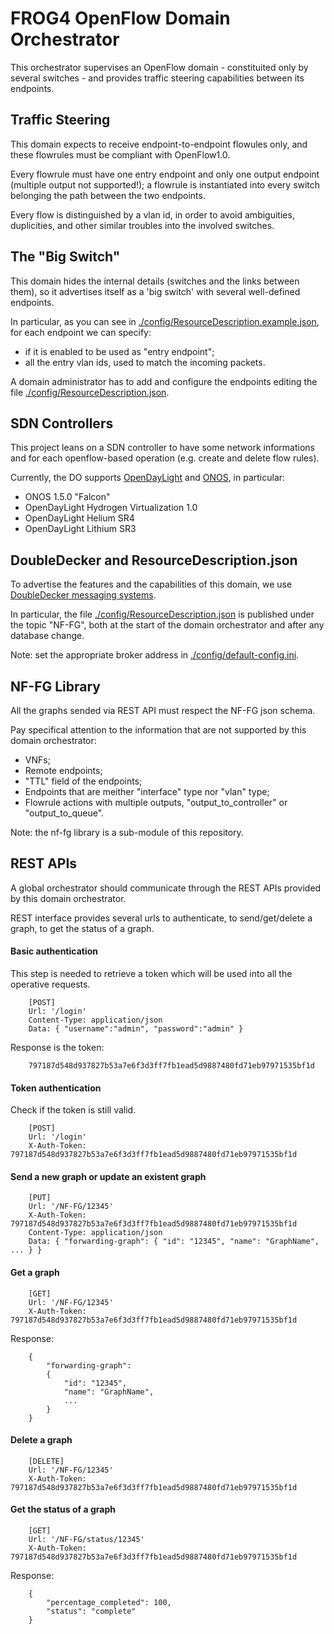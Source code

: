 # FROG4 OpenFlow Domain Orchestrator

This orchestrator supervises an OpenFlow domain - constituited only by several switches - 
and provides traffic steering capabilities between its endpoints.


## Traffic Steering

This domain expects to receive endpoint-to-endpoint flowules only, and these flowrules
must be compliant with OpenFlow1.0.

Every flowrule must have one entry endpoint and only one output endpoint (multiple output not supported!);
a flowrule is instantiated into every switch belonging the path between the two endpoints.

Every flow is distinguished by a vlan id, in order to avoid ambiguities, duplicities, and other 
similar troubles into the involved switches.


## The "Big Switch"

This domain hides the internal details (switches and the links between them),
so it advertises itself as a 'big switch' with several well-defined endpoints.

In particular, as you can see in [./config/ResourceDescription.example.json](/config/ResourceDescription.example.json),
for each endpoint we can specify:
* if it is enabled to be used as "entry endpoint";
* all the entry vlan ids, used to match the incoming packets.

A domain administrator has to add and configure the endpoints editing the file
[./config/ResourceDescription.json](/config/ResourceDescription.json).


## SDN Controllers

This project leans on a SDN controller to have some network informations and
for each openflow-based operation (e.g. create and delete flow rules).

Currently, the DO supports [OpenDayLight](https://www.opendaylight.org/) and [ONOS](http://onosproject.org/), in particular:
* ONOS 1.5.0 "Falcon"
* OpenDayLight Hydrogen Virtualization 1.0
* OpenDayLight Helium SR4
* OpenDayLight Lithium SR3


## DoubleDecker and ResourceDescription.json

To advertise the features and the capabilities of this domain, we use
[DoubleDecker messaging systems](https://github.com/Acreo/DoubleDecker).

In particular, the file [./config/ResourceDescription.json](/config/ResourceDescription.json) is published
under the topic "NF-FG", both at the start of the domain orchestrator and after any database change.

Note: set the appropriate broker address in [./config/default-config.ini](/config/default-config.ini).


## NF-FG Library

All the graphs sended via REST API must respect the NF-FG json schema.

Pay specifical attention to the information that are not supported by this domain orchestrator:
* VNFs;
* Remote endpoints;
* "TTL" field of the endpoints;
* Endpoints that are meither "interface" type nor "vlan" type;
* Flowrule actions with multiple outputs, "output_to_controller" or "output_to_queue".

Note: the nf-fg library is a sub-module of this repository.


## REST APIs

A global orchestrator should communicate through the REST APIs provided by this domain orchestrator.

REST interface provides several urls to authenticate, to send/get/delete a graph, to get the status of a graph.

#### Basic authentication
This step is needed to retrieve a token which will be used into all the operative requests. 
```
	[POST]
	Url: '/login'
	Content-Type: application/json
	Data: { "username":"admin", "password":"admin" }
```
Response is the token:
```
	797187d548d937827b53a7e6f3d3ff7fb1ead5d9887480fd71eb97971535bf1d
```

#### Token authentication
Check if the token is still valid.
```
	[POST]
	Url: '/login'
	X-Auth-Token: 797187d548d937827b53a7e6f3d3ff7fb1ead5d9887480fd71eb97971535bf1d
```


#### Send a new graph or update an existent graph
```
	[PUT]
	Url: '/NF-FG/12345'
	X-Auth-Token: 797187d548d937827b53a7e6f3d3ff7fb1ead5d9887480fd71eb97971535bf1d
	Content-Type: application/json
	Data: { "forwarding-graph": { "id": "12345", "name": "GraphName", ... } }
```

#### Get a graph
```
	[GET]
	Url: '/NF-FG/12345'
	X-Auth-Token: 797187d548d937827b53a7e6f3d3ff7fb1ead5d9887480fd71eb97971535bf1d
```
Response:
```
	{
		"forwarding-graph":
		{
			"id": "12345", 
			"name": "GraphName", 
			...
		}
	}
```

#### Delete a graph
```
	[DELETE]
	Url: '/NF-FG/12345'
	X-Auth-Token: 797187d548d937827b53a7e6f3d3ff7fb1ead5d9887480fd71eb97971535bf1d
```

#### Get the status of a graph
```
	[GET]
	Url: '/NF-FG/status/12345'
	X-Auth-Token: 797187d548d937827b53a7e6f3d3ff7fb1ead5d9887480fd71eb97971535bf1d
```
Response:
```
	{
		"percentage_completed": 100,
		"status": "complete"
	}
```


  
